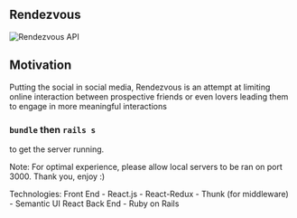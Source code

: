 ## Rendezvous
![Rendezvous API](https://user-images.githubusercontent.com/9085279/136629712-e1eba1e4-79b5-4f43-b217-e5fb2b639110.png)


## Motivation
Putting the social in social media, Rendezvous is an attempt at limiting online interaction between prospective friends or even lovers leading them to engage in more meaningful interactions

### `bundle` then `rails s` 
to get the server running.

Note: For optimal experience, please allow local servers to be ran on port 3000. Thank you, enjoy :)

Technologies:
  Front End
	- React.js
	- React-Redux
	- Thunk (for middleware)
	- Semantic UI React
  Back End
  	- Ruby on Rails
